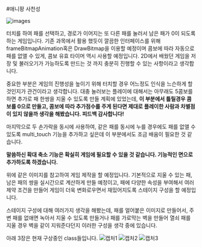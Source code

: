 #애니팡 사천성

![images](https://user-images.githubusercontent.com/43090453/80458727-33fe5280-896c-11ea-91b0-bda19bf2c8be.jpg)

터치를 하여 패를 선택하고, 경로가 이어지는 또 다른 패를 눌러서 남은 패가 0이 되도록 하는 게임입니다.
기존 과목에서 활용 했듯이 깔끔한 인터페이스를 위해 frameBitmapAnimation혹은 DrawBitmap을 이용할 예정이며
콤보에 따라 자동으로 패를 없앨 수 있게, 콤보 유효 타이머 역시 사용할 예정입니다.
2D에서 배웠던 게임을 저장 및 불러오기가 가능하도록 만드는 것 까지 충분히 진행할 수 있는 사항이라고 생각합니다.


중요한 부분은 게임의 진행성을 높이기 위해 터치할 경우 어느정도 인식을 느슨하게 할것인지가 관건이라고 생각합니다.
대충 눌러보는 플레이에 대해서는 아무래도 5콤보를 하면 추가로 패 한쌍을 지울 수 있도록 만들 계획에 있었는데,
**이 부분에서 틀릴경우 콤보를 0으로 만들고, 콤보에 따라 추가점수를 주게 된다면
제대로 플레이한 사람과 차별점이 있지 않을까 생각을 해봤습니다. 피드백 감사합니다!**

마지막으로 두 손가락을 동시에 사용하여, 같은 패를 동시에 누를 경우에도 패를 없앨 수 있도록 multi_touch 기능을 추가하고 싶은데 이 부분에서도 조금 배움이 필요한 것 같습니다. 

**말씀하신 확대 축소 기능은 확실히 게임에 필요할 수 있을 것 같습니다. 기능적인 면으로 추가하도록 하겠습니다.**
 
위에 같은 이미지를 참고하여 게임 제작을 할 예정입니다.
기본적으로 지울 수 있는 패, 남은 패의 쌍을 실시간으로 계산하게 만들 예정이고,
패에 다양한 속성을 부여해서 여러 제약 조건을 만들어 게임이 더욱 변화로우면서 재밌어지도록 스테이지 구성을 할 예정입니다.

스테이지 구성에 대해 여러가지 생각을 해봤는데, 
패를 얼어붙은 이미지로 만들어서, 주변 패를 없애면 녹아서 지울 수 있도록 만들거나
패를 가로막는 벽을 만들어 열쇠 패를 지울 경우 벽을 같이 지워준다던지 이러한 구성을 생각 중에 있습니다.

아래 3장은 현재 구상중인 class들입니다.
![캡처1](https://user-images.githubusercontent.com/43090453/80458734-36f94300-896c-11ea-84b1-c4d8afb3e7b7.JPG)
![캡처2](https://user-images.githubusercontent.com/43090453/80458741-395b9d00-896c-11ea-8857-0b7de80e0d60.JPG)
![캡처3](https://user-images.githubusercontent.com/43090453/80458744-3a8cca00-896c-11ea-8729-4f35663044dd.JPG)
